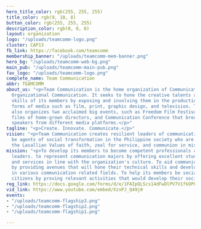 ```yaml
---
hero_title_color: rgb(255, 255, 255)
title_color: rgb(9, 10, 8)
button_color: rgb(255, 255, 255)
description_color: rgb(0, 0, 0)
layout: organization
logo: "/uploads/teamcomm-logo.png"
cluster: CAP13
fb_link: https://facebook.com/teamcomm
membership_banner: "/uploads/teamcomm-mem-banner.png"
hero_bg: "/uploads/teamcomm-web-bg.png"
main_pub: "/uploads/teamcomm-main-pub.png"
fav_logo: "/uploads/teamcomm-logo.png"
complete_name: Team Communication
abbr: TEAMCOMM
about_us: "<p>Team Communication is the home organization of Communication Arts and
  Organizational Communication. It seeks to hone the creative talents and technical
  skills of its members by exposing and involving them in the production of various
  forms of media such as film, print, graphic design, and television. Team Communication
  also organizes two acclaimed big events, such as Freedom Film Festival, with commended
  films of home-grown directors, and Communication Conference that brought renowned
  speakers from different media platforms.</p>"
tagline: "<p>Create. Innovate. Communicate.</p>"
vision: "<p>Team Communication creates resilient leaders of communication who will
  be agents of social transformation in the Philippine society who are imbibed with
  the Lasallian Values of faith, zeal for service, and communion in mission.</p>"
mission: "<p>To develop its members to become competent professionals as well as effect
  leaders. to represent communication majors by offering excellent student activates
  and services in line with the organization's culture. To aid communication majors
  by providing avenues that will hone their technical skills and develop their talents
  in various communication related fields. To help its members be socially responsible
  citizens by proving relevant activities that would develop their social consciousness.</p>"
reg_link: https://docs.google.com/forms/d/e/1FAIpQLScs14dFwDlPV7V1fkOP0qq_jApKcbzygnVZYQtXFrqxsvSZow/viewform?usp=sf_link
vid_link: https://www.youtube.com/embed/XzxPJ_Q49j0
events:
- "/uploads/teamcomm-flagship3.png"
- "/uploads/teamcomm-flagship2.png"
- "/uploads/teamcomm-flagship1.png"

---
```

